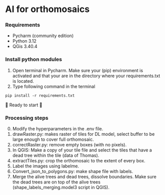 # AI for orthomosaics

### Requirements
- Pycharm (community edition)
- Python 3.12
- QGis 3.40.4

### Install python modules
1. Open terminal in Pycharm. Make sure your (pip) environment is activated and that your are in the directory where your requirements.txt is located. 
2. Type following command in the terminal
~~~shell
pip install -r requirements.txt
~~~

:rocket: Ready to start :rocket:

### Processing steps
0. Modify the hyperparameters in the .env file. 
1. drawRaster.py: makes raster of tiles for DL model, select buffer to be large enough to cover full orthomosaic.
2. correctRaster.py: remove empty boxes (with no pixels).
3. In QGIS: Make a copy of your tile file and select the tiles that have a dead tree within the tile (data of Thomas).
4. extractTiles.py: crop the orthomosaic to the extent of every box.
4. Label the images using labelme.
5. Convert_json_to_polygons.py: make shape file with labels.
6. Merge the alive trees and dead trees, dissolve boundaries. Make sure the dead trees are on top of the alive trees (shape_labels_merging.model3 script in QGIS). 
